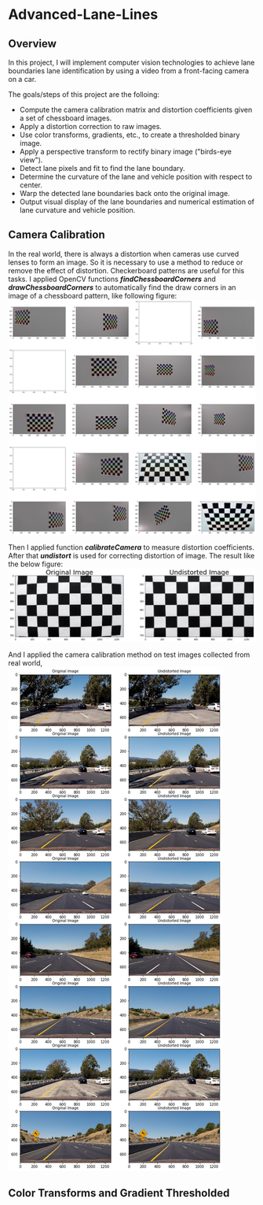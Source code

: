 # Advanced-Lane-Lines


## Overview
In this project, I will implement computer vision technologies to achieve lane boundaries lane identification
by using a video from a front-facing camera on a car. 

The goals/steps of this project are the folloing:
  * Compute the camera calibration matrix and distortion coefficients given a set of chessboard images.
  * Apply a distortion correction to raw images.
  * Use color transforms, gradients, etc., to create a thresholded binary image.
  * Apply a perspective transform to rectify binary image ("birds-eye view").
  * Detect lane pixels and fit to find the lane boundary.
  * Determine the curvature of the lane and vehicle position with respect to center.
  * Warp the detected lane boundaries back onto the original image.
  * Output visual display of the lane boundaries and numerical estimation of lane curvature and vehicle position.


## Camera Calibration
In the real world, there is always a distortion when cameras use curved lenses to form an image. So it is necessary to 
use a method to reduce or remove the effect of distortion. Checkerboard patterns are useful for this tasks. I applied 
OpenCV functions **_findChessboardCorners_** and **_drawChessboardCorners_** to automatically find the draw corners in an image of
a chessboard pattern, like following figure:
![png](Figures/chessboard.png)

Then I applied function **_calibrateCamera_** to measure distortion coefficients. After that **_undistort_** is used for
correcting distortion of image. The result like the below figure:
![png](Figures/chessboard_undist.png)

And I applied the camera calibration method on test images collected from real world,
![png](Figures/test_images_undist.png)

## Color Transforms and Gradient Thresholded


